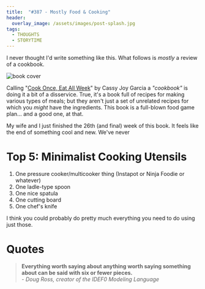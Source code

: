 ```yaml
---
title:  "#387 - Mostly Food & Cooking"
header:
  overlay_image: /assets/images/post-splash.jpg
tags:
  - THOUGHTS
  - STORYTIME
---
```


I never thought I'd write something like this. What follows is *mostly* a review of a cookbook.

![book cover](https://fedandfit.com/wp-content/uploads/2019/01/Cook-Once-Eat-All-Week-Cover-3.png)

Calling "[Cook Once, Eat All Week](https://fedandfit.com/cook-once-eat-all-week/)" by Cassy Joy Garcia a *"cookbook"* is doing it a bit of a disservice. True, it's a book full of recipes for making various types of meals; but they aren't just a set of unrelated recipes for which you *might* have the ingredients. This book is a full-blown food game plan... and a good one, at that.

My wife and I just finished the 26th (and final) week of this book. It feels like the end of something cool and new. We've never 


# **Top 5: Minimalist Cooking Utensils**

1. One pressure cooker/multicooker thing (Instapot or Ninja Foodie or whatever)
2. One ladle-type spoon
3. One nice spatula
4. One cutting board
5. One chef's knife

I think you could probably do pretty much everything you need to do using just those.

# Quotes  
> **Everything worth saying about anything worth saying something about can be said with six or fewer pieces.**  
> *- Doug Ross, creator of the IDEF0 Modeling Language*